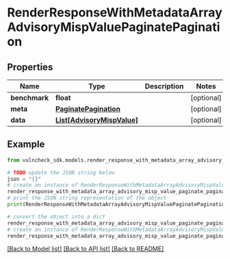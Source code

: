 # RenderResponseWithMetadataArrayAdvisoryMispValuePaginatePagination


## Properties

Name | Type | Description | Notes
------------ | ------------- | ------------- | -------------
**benchmark** | **float** |  | [optional] 
**meta** | [**PaginatePagination**](PaginatePagination.md) |  | [optional] 
**data** | [**List[AdvisoryMispValue]**](AdvisoryMispValue.md) |  | [optional] 

## Example

```python
from vulncheck_sdk.models.render_response_with_metadata_array_advisory_misp_value_paginate_pagination import RenderResponseWithMetadataArrayAdvisoryMispValuePaginatePagination

# TODO update the JSON string below
json = "{}"
# create an instance of RenderResponseWithMetadataArrayAdvisoryMispValuePaginatePagination from a JSON string
render_response_with_metadata_array_advisory_misp_value_paginate_pagination_instance = RenderResponseWithMetadataArrayAdvisoryMispValuePaginatePagination.from_json(json)
# print the JSON string representation of the object
print(RenderResponseWithMetadataArrayAdvisoryMispValuePaginatePagination.to_json())

# convert the object into a dict
render_response_with_metadata_array_advisory_misp_value_paginate_pagination_dict = render_response_with_metadata_array_advisory_misp_value_paginate_pagination_instance.to_dict()
# create an instance of RenderResponseWithMetadataArrayAdvisoryMispValuePaginatePagination from a dict
render_response_with_metadata_array_advisory_misp_value_paginate_pagination_from_dict = RenderResponseWithMetadataArrayAdvisoryMispValuePaginatePagination.from_dict(render_response_with_metadata_array_advisory_misp_value_paginate_pagination_dict)
```
[[Back to Model list]](../README.md#documentation-for-models) [[Back to API list]](../README.md#documentation-for-api-endpoints) [[Back to README]](../README.md)


